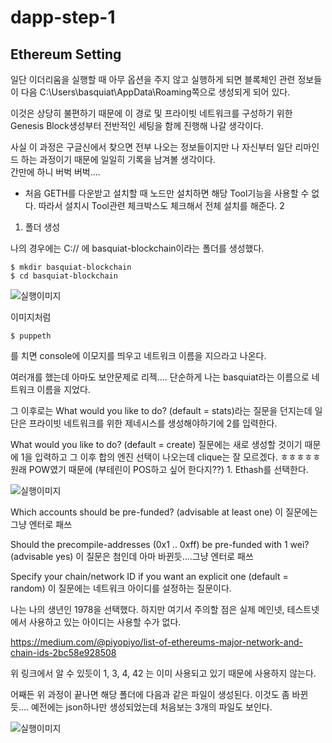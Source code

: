 # dapp-step-1

## Ethereum Setting    

일단 이더리움을 실행할 때 아무 옵션을 주지 않고 실행하게 되면 블록체인 관련 정보들이 다음 C:\Users\basquiat\AppData\Roaming쪽으로 생성되게 되어 있다.    

이것은 상당히 불편하기 때문에 이 경로 및 프라이빗 네트워크를 구성하기 위한 Genesis Block생성부터 전반적인 세팅을 함께 진행해 나갈 생각이다.    

사실 이 과정은 구글신에서 찾으면 전부 나오는 정보들이지만 나 자신부터 일단 리마인드 하는 과정이기 때문에 일일히 기록을 남겨볼 생각이다.    
간만에 하니 버벅 버벅....

* 처음 GETH를 다운받고 설치할 때 노드만 설치하면 해당 Tool기능을 사용할 수 없다. 따라서 설치시 Tool관련 체크박스도 체크해서 전체 설치를 해준다.    2

1. 폴더 생성

나의 경우에는 C:// 에 basquiat-blockchain이라는 폴더를 생성했다.

```
$ mkdir basquiat-blockchain
$ cd basquiat-blockchain

```

![실행이미지](https://github.com/basquiat78/eth-dapp-nodejs/blob/dapp-step-1/capture/shot1.PNG)      

이미지처럼    
```
$ puppeth

```    
를 치면 console에 이모지를 띄우고 네트워크 이름을 지으라고 나온다.    

여러개를 했는데 아마도 보안문제로 리젝.... 단순하게 나는 basquiat라는 이름으로 네트워크 이름을 지었다.

그 이후로는 What would you like to do? (default = stats)라는 질문을 던지는데 일단은 프라이빗 네트워크를 위한 제네시스를 생성해야하기에 2를 입력한다.

What would you like to do? (default = create) 질문에는 새로 생성할 것이기 때문에 1을 입력하고 그 이후 합의 엔진 선택이 나오는데 clique는 잘 모르겠다. ㅎㅎㅎㅎㅎ     
원래 POW였기 때문에 (부테린이 POS하고 싶어 한다지??) 1. Ethash를 선택한다.


![실행이미지](https://github.com/basquiat78/eth-dapp-nodejs/blob/dapp-step-1/capture/shot2.PNG)     

Which accounts should be pre-funded? (advisable at least one) 이 질문에는 그냥 엔터로 패쓰    

Should the precompile-addresses (0x1 .. 0xff) be pre-funded with 1 wei? (advisable yes) 이 질문은 첨인데 아마 바뀐듯....그냥 엔터로 패쓰    

Specify your chain/network ID if you want an explicit one (default = random) 이 질문에는 네트워크 아이디를 설정하는 질문이다.

나는 나의 생년인 1978을 선택했다. 하지만 여기서 주의할 점은 실제 메인넷, 테스트넷에서 사용하고 있는 아이디는 사용할 수가 없다.    


https://medium.com/@piyopiyo/list-of-ethereums-major-network-and-chain-ids-2bc58e928508    

위 링크에서 알 수 있듯이 1, 3, 4, 42 는 이미 사용되고 있기 때문에 사용하지 않는다.    

어째든 위 과정이 끝나면 해당 폴더에 다음과 같은 파일이 생성된다. 이것도 좀 바뀐듯.... 예전에는 json하나만 생성되었는데 처음보는 3개의 파일도 보인다.     

![실행이미지](https://github.com/basquiat78/eth-dapp-nodejs/blob/dapp-step-1/capture/shot3.PNG)     

